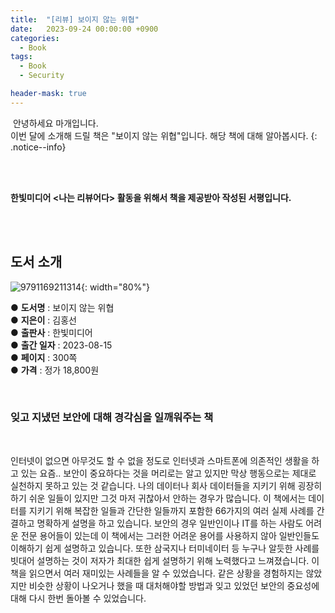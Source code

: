 ```yaml
---
title:  "[리뷰] 보이지 않는 위협"
date:   2023-09-24 00:00:00 +0900
categories:
  - Book
tags:
  - Book
  - Security

header-mask: true
---
```


&nbsp;안녕하세요 마개입니다.  
이번 달에 소개해 드릴 책은 "보이지 않는 위협"입니다. 해당 책에 대해 알아봅시다.
{: .notice--info}

<br><br>

**한빛미디어 \<나는 리뷰어다\> 활동을 위해서 책을 제공받아 작성된 서평입니다.**

<br><br>

## 도서 소개

![9791169211314](https://github.com/magaeTube/magaeTube.github.io/assets/78892113/3c3deebc-55e2-45e3-bf9f-0530e97735fb){: width="80%"}

● **도서명** : 보이지 않는 위협  
● **지은이** : 김홍선      
● **출판사** : 한빛미디어  
● **출간 일자** : 2023-08-15  
● **페이지** : 300쪽  
● **가격** : 정가 18,800원  

<br>

### 잊고 지냈던 보안에 대해 경각심을 일깨워주는 책 

<br>

인터넷이 없으면 아무것도 할 수 없을 정도로 인터넷과 스마트폰에 의존적인 생활을 하고 있는 요즘.. 보안이 중요하다는 것을 머리로는 알고 있지만 막상 행동으로는 제대로 실천하지 못하고 있는 것 같습니다. 나의 데이터나 회사 데이터들을 지키기 위해 굉장히 하기 쉬운 일들이 있지만 그것 마저 귀찮아서 안하는 경우가 많습니다. 이 책에서는 데이터를 지키기 위해 복잡한 일들과 간단한 일들까지 포함한 66가지의 여러 실제 사례를 간결하고 명확하게 설명을 하고 있습니다. 보안의 경우 일반인이나 IT를 하는 사람도 어려운 전문 용어들이 있는데 이 책에서는 그러한 어려운 용어를 사용하지 않아 일반인들도 이해하기 쉽게 설명하고 있습니다. 또한 삼국지나 터미네이터 등 누구나 알듯한 사례를 빗대어 설명하는 것이 저자가 최대한 쉽게 설명하기 위해 노력했다고 느껴졌습니다. 이 책을 읽으면서 여러 재미있는 사례들을 알 수 있었습니다. 같은 상황을 경험하지는 않았지만 비슷한 상황이 나오거나 했을 때 대처해야할 방법과 잊고 있었던 보안의 중요성에 대해 다시 한번 돌아볼 수 있었습니다.
 
